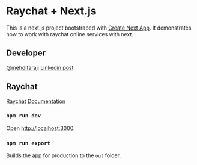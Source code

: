# Raychat + Next.js

This is a next.js project bootstraped with [Create Next App](https://github.com/vercel/next.js/tree/canary/packages/create-next-app). It demonstrates how to work with raychat online services with next.

## Developer

[@mehdifaraji](https://www.linkedin.com/in/mehdifaraji/) [Linkedin post](https://www.linkedin.com/posts/mehdifaraji_react-reactjs-next-activity-7184444037922230273-3H7v?utm_source=share&utm_medium=member_desktop)

## Raychat

[Raychat](https://raychat.io/) [Documentation](https://raychat.io/documentation/)

### `npm run dev`

Open [http://localhost:3000](http://localhost:3000).

### `npm run export`

Builds the app for production to the `out` folder.
